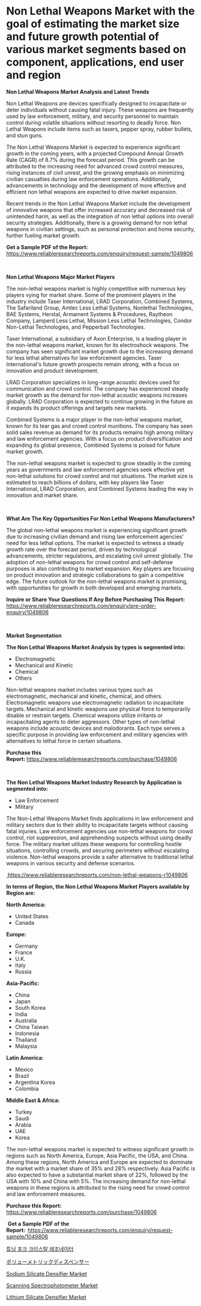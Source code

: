 <p><h1>Non Lethal Weapons Market with the goal of estimating the market size and future growth potential of various market segments based on component, applications, end user and region</h1></p><p><strong>Non Lethal Weapons Market Analysis and Latest Trends</strong></p>
<p><p>Non Lethal Weapons are devices specifically designed to incapacitate or deter individuals without causing fatal injury. These weapons are frequently used by law enforcement, military, and security personnel to maintain control during volatile situations without resorting to deadly force. Non Lethal Weapons include items such as tasers, pepper spray, rubber bullets, and stun guns.</p><p>The Non Lethal Weapons Market is expected to experience significant growth in the coming years, with a projected Compound Annual Growth Rate (CAGR) of 8.7% during the forecast period. This growth can be attributed to the increasing need for advanced crowd control measures, rising instances of civil unrest, and the growing emphasis on minimizing civilian casualties during law enforcement operations. Additionally, advancements in technology and the development of more effective and efficient non lethal weapons are expected to drive market expansion.</p><p>Recent trends in the Non Lethal Weapons Market include the development of innovative weapons that offer increased accuracy and decreased risk of unintended harm, as well as the integration of non lethal options into overall security strategies. Additionally, there is a growing demand for non lethal weapons in civilian settings, such as personal protection and home security, further fueling market growth.</p></p>
<p><strong>Get a Sample PDF of the Report:&nbsp;</strong> <a href="https://www.reliableresearchreports.com/enquiry/request-sample/1049806">https://www.reliableresearchreports.com/enquiry/request-sample/1049806</a></p>
<p>&nbsp;</p>
<p><strong>Non Lethal Weapons Major Market Players</strong></p>
<p><p>The non-lethal weapons market is highly competitive with numerous key players vying for market share. Some of the prominent players in the industry include Taser International, LRAD Corporation, Combined Systems, The Safariland Group, Amtec Less Lethal Systems, Nonlethal Technologies, BAE Systems, Herstal, Armament Systems & Procedures, Raytheon Company, Lamperd Less Lethal, Mission Less Lethal Technologies, Condor Non-Lethal Technologies, and Pepperball Technologies.</p><p>Taser International, a subsidiary of Axon Enterprise, is a leading player in the non-lethal weapons market, known for its electroshock weapons. The company has seen significant market growth due to the increasing demand for less lethal alternatives for law enforcement agencies. Taser International's future growth prospects remain strong, with a focus on innovation and product development.</p><p>LRAD Corporation specializes in long-range acoustic devices used for communication and crowd control. The company has experienced steady market growth as the demand for non-lethal acoustic weapons increases globally. LRAD Corporation is expected to continue growing in the future as it expands its product offerings and targets new markets.</p><p>Combined Systems is a major player in the non-lethal weapons market, known for its tear gas and crowd control munitions. The company has seen solid sales revenue as demand for its products remains high among military and law enforcement agencies. With a focus on product diversification and expanding its global presence, Combined Systems is poised for future market growth.</p><p>The non-lethal weapons market is expected to grow steadily in the coming years as governments and law enforcement agencies seek effective yet non-lethal solutions for crowd control and riot situations. The market size is estimated to reach billions of dollars, with key players like Taser International, LRAD Corporation, and Combined Systems leading the way in innovation and market share.</p></p>
<p>&nbsp;</p>
<p><strong>What Are The Key Opportunities For Non Lethal Weapons Manufacturers?</strong></p>
<p><p>The global non-lethal weapons market is experiencing significant growth due to increasing civilian demand and rising law enforcement agencies' need for less lethal options. The market is expected to witness a steady growth rate over the forecast period, driven by technological advancements, stricter regulations, and escalating civil unrest globally. The adoption of non-lethal weapons for crowd control and self-defense purposes is also contributing to market expansion. Key players are focusing on product innovation and strategic collaborations to gain a competitive edge. The future outlook for the non-lethal weapons market is promising, with opportunities for growth in both developed and emerging markets.</p></p>
<p><strong>Inquire or Share Your Questions If Any Before Purchasing This Report:</strong> <a href="https://www.reliableresearchreports.com/enquiry/pre-order-enquiry/1049806">https://www.reliableresearchreports.com/enquiry/pre-order-enquiry/1049806</a></p>
<p>&nbsp;</p>
<p><strong>Market Segmentation</strong></p>
<p><strong>The Non Lethal Weapons Market Analysis by types is segmented into:</strong></p>
<p><ul><li>Electromagnetic</li><li>Mechanical and Kinetic</li><li>Chemical</li><li>Others</li></ul></p>
<p><p>Non-lethal weapons market includes various types such as electromagnetic, mechanical and kinetic, chemical, and others. Electromagnetic weapons use electromagnetic radiation to incapacitate targets. Mechanical and kinetic weapons use physical force to temporarily disable or restrain targets. Chemical weapons utilize irritants or incapacitating agents to deter aggressors. Other types of non-lethal weapons include acoustic devices and malodorants. Each type serves a specific purpose in providing law enforcement and military agencies with alternatives to lethal force in certain situations.</p></p>
<p><strong>Purchase this Report:&nbsp;</strong><a href="https://www.reliableresearchreports.com/purchase/1049806">https://www.reliableresearchreports.com/purchase/1049806</a></p>
<p>&nbsp;</p>
<p><strong>The Non Lethal Weapons Market Industry Research by Application is segmented into:</strong></p>
<p><ul><li>Law Enforcement</li><li>Military</li></ul></p>
<p><p>The Non-Lethal Weapons Market finds applications in law enforcement and military sectors due to their ability to incapacitate targets without causing fatal injuries. Law enforcement agencies use non-lethal weapons for crowd control, riot suppression, and apprehending suspects without using deadly force. The military market utilizes these weapons for controlling hostile situations, controlling crowds, and securing perimeters without escalating violence. Non-lethal weapons provide a safer alternative to traditional lethal weapons in various security and defense scenarios.</p></p>
<p><a href="https://www.reliableresearchreports.com/non-lethal-weapons-r1049806">&nbsp;https://www.reliableresearchreports.com/non-lethal-weapons-r1049806</a></p>
<p><strong>In terms of Region, the Non Lethal Weapons Market Players available by Region are:</strong></p>
<p>
    <p> <strong> North America: </strong>
        <ul>
            <li>United States</li>
            <li>Canada</li>
        </ul>
        </p> 
    <p> <strong> Europe: </strong>
        <ul>
            <li>Germany</li>
            <li>France</li>
            <li>U.K.</li>
            <li>Italy</li>
            <li>Russia</li>
        </ul>
        </p> 
    <p> <strong> Asia-Pacific: </strong>
        <ul>
            <li>China</li>
            <li>Japan</li>
            <li>South Korea</li>
            <li>India</li>
            <li>Australia</li>
            <li>China Taiwan</li>
            <li>Indonesia</li>
            <li>Thailand</li>
            <li>Malaysia</li>
        </ul>
        </p> 
    <p> <strong> Latin America: </strong>
        <ul>
            <li>Mexico</li>
            <li>Brazil</li>
            <li>Argentina Korea</li>
            <li>Colombia</li>
        </ul>
        </p> 
    <p> <strong> Middle East & Africa: </strong>
        <ul>
            <li>Turkey</li>
            <li>Saudi</li>
            <li>Arabia</li>
            <li>UAE</li>
            <li>Korea</li>
        </ul>
    </p>
    </p>
<p><p>The non-lethal weapons market is expected to witness significant growth in regions such as North America, Europe, Asia Pacific, the USA, and China. Among these regions, North America and Europe are expected to dominate the market with a market share of 35% and 28% respectively. Asia Pacific is also expected to have a substantial market share of 22%, followed by the USA with 10% and China with 5%. The increasing demand for non-lethal weapons in these regions is attributed to the rising need for crowd control and law enforcement measures.</p></p>
<p><strong>Purchase this Report: </strong><a href="https://www.reliableresearchreports.com/purchase/1049806">https://www.reliableresearchreports.com/purchase/1049806</a></p>
<p>&nbsp;<strong>Get a Sample PDF of the Report:&nbsp;&nbsp;</strong><a href="https://www.reliableresearchreports.com/enquiry/request-sample/1049806">https://www.reliableresearchreports.com/enquiry/request-sample/1049806</a></p>
<p><strong></strong></p>
<p><p><a href="https://github.com/rsg307664904/Market-Research-Report-List-1/blob/main/127858731137.md">튜닝 포크 크리스탈 레조네이터</a></p><p><a href="https://github.com/xtkhtofdt934839/Market-Research-Report-List-1/blob/main/556326433904.md">ボリューメトリックディスペンサー</a></p><p><a href="https://issuu.com/reportprime-2/docs/sodium-silicate-densifier-market-size-2030.pptx">Sodium Silicate Densifier Market</a></p><p><a href="https://github.com/santosh758595/Market-Research-Report-List-4/blob/main/scanning-spectrophotometer-market.md">Scanning Spectrophotometer Market</a></p><p><a href="https://issuu.com/reportprime-2/docs/lithium-silicate-densifier-market-size-2030.pptx">Lithium Silicate Densifier Market</a></p></p>